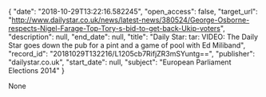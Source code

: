 {
  "date": "2018-10-29T13:22:16.582245", 
  "open_access": false, 
  "target_url": "http://www.dailystar.co.uk/news/latest-news/380524/George-Osborne-respects-Nigel-Farage-Top-Tory-s-bid-to-get-back-Ukip-voters", 
  "description": null, 
  "end_date": null, 
  "title": "Daily Star: tar: VIDEO: The Daily Star goes down the pub for a pint and a game of pool with Ed Miliband", 
  "record_id": "20181029T132216/L1205cb7RifjZR3mSYuntg==", 
  "publisher": "dailystar.co.uk", 
  "start_date": null, 
  "subject": "European Parliament Elections 2014"
}

None